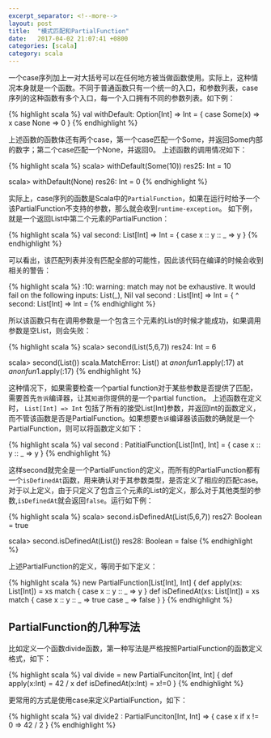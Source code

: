 ```yaml
---
excerpt_separator: <!--more-->
layout: post
title:  "模式匹配和PartialFunction"
date:   2017-04-02 21:07:41 +0800
categories: [scala]
category: scala
---
```


一个case序列加上一对大括号可以在任何地方被当做函数使用。实际上，这种情况本身就是一个函数。不同于普通函数只有一个统一的入口，和参数列表，case序列的这种函数有多个入口，每一个入口拥有不同的参数列表。如下例：

{% highlight scala %}
val withDefault: Option[Int] => Int = {
    case Some(x) => x
    case None => 0
}
{% endhighlight %}

<!--more-->

上述函数的函数体还有两个case，第一个case匹配一个Some，并返回Some内部的数字；第二个case匹配一个None，并返回0。 上述函数的调用情况如下：

{% highlight scala %}
  scala> withDefault(Some(10))
  res25: Int = 10
  
  scala> withDefault(None)
  res26: Int = 0
{% endhighlight %}


实际上，case序列的函数是Scala中的`PartialFunction`，如果在运行时给予一个该PartialFunction不支持的参数，那么就会收到`runtime-exception`。 如下例，就是一个返回List中第二个元素的PartialFunction：

{% highlight scala %}
val second: List[Int] => Int = {
  case x :: y :: _ => y
}
{% endhighlight %}


可以看出，该匹配列表并没有匹配全部的可能性，因此该代码在编译的时候会收到相关的警告： 

{% highlight scala %}
<console>:10: warning: match may not be exhaustive.
It would fail on the following inputs: List(_), Nil
       val second : List[Int] => Int = {
                                       ^
second: List[Int] => Int = <function1>
{% endhighlight %}


所以该函数只有在调用参数是一个包含三个元素的List的时候才能成功，如果调用参数是空List，则会失败：

{% highlight scala %}
  scala> second(List(5,6,7))
  res24: Int = 6
  
  scala> second(List())
  scala.MatchError: List()
        at $anonfun$1.apply(<console>:17)
        at $anonfun$1.apply(<console>:17)
{% endhighlight %}


这种情况下，如果需要检查一个partial function对于某些参数是否提供了匹配，需要首先`告诉`编译器，让其`知道`你提供的是一个partial function。 上述函数在定义时， `List[Int] => Int` 包括了所有的接受List[Int]参数，并返回Int的函数定义，而不管该函数是否是PartialFunction。如果想要`告诉`编译器该函数的确就是一个PartialFunction，则可以将函数定义如下：

{% highlight scala %}
val second : PatitialFunction[List[Int], Int] = {
   case x :: y :: _ => y
}
{% endhighlight %}


这样second就完全是一个PartialFunction的定义，而所有的PartialFunction都有一个`isDefinedAt`函数，用来确认对于其参数类型，是否定义了相应的匹配case。对于以上定义，由于只定义了包含三个元素的List的定义，那么对于其他类型的参数,`isDefinedAt`就会返回`false`。运行如下例：

{% highlight scala %}
  scala> second.isDefinedAt(List(5,6,7))
  res27: Boolean = true
  
  scala> second.isDefinedAt(List())
  res28: Boolean = false
{% endhighlight %}


上述PartialFunction的定义，等同于如下定义：

{% highlight scala %}
  new PartialFunction[List[Int], Int] {
    def apply(xs: List[Int]) = xs match {
      case x :: y :: _ => y 
    }
    def isDefinedAt(xs: List[Int]) = xs match {
      case x :: y :: _ => true
      case _ => false
    }
  }
{% endhighlight %}


## PartialFunction的几种写法

比如定义一个函数divide函数，第一种写法是严格按照PartialFunction的函数定义格式，如下：

{% highlight scala %}
val divide = new PartialFunciton[Int, Int] {
  def apply(x:Int) = 42 / x
  def isDefinedAt(x:Int) = x!=0
}
{% endhighlight %}


更常用的方式是使用case来定义PartialFunction，如下：

{% highlight scala %}
val divide2 : PartialFunciton[Int, Int] => {
  case x if x != 0 => 42 / 2
}
{% endhighlight %}
